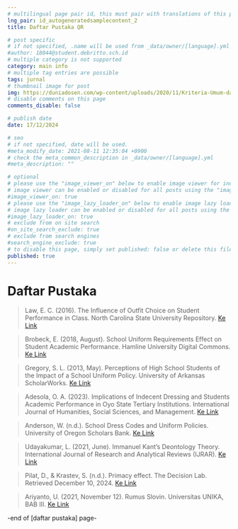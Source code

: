 ```yaml
---
# multilingual page pair id, this must pair with translations of this page. (This name must be unique)
lng_pair: id_autogeneratedsamplecontent_2
title: Daftar Pustaka QR

# post specific
# if not specified, .name will be used from _data/owner/[language].yml
#author: 18044@student.debritto.sch.id
# multiple category is not supported
category: main info
# multiple tag entries are possible
tags: jurnal
# thumbnail image for post
img: https://duniadosen.com/wp-content/uploads/2020/11/Kriteria-Umum-dari-Jurnal-Nasional-Terakreditasi.jpg
# disable comments on this page
comments_disable: false

# publish date
date: 17/12/2024

# seo
# if not specified, date will be used.
#meta_modify_date: 2021-08-11 12:35:04 +0900
# check the meta_common_description in _data/owner/[language].yml
#meta_description: ""

# optional
# please use the "image_viewer_on" below to enable image viewer for individual pages or posts (_posts/ or [language]/_posts folders).
# image viewer can be enabled or disabled for all posts using the "image_viewer_posts: true" setting in _data/conf/main.yml.
#image_viewer_on: true
# please use the "image_lazy_loader_on" below to enable image lazy loader for individual pages or posts (_posts/ or [language]/_posts folders).
# image lazy loader can be enabled or disabled for all posts using the "image_lazy_loader_posts: true" setting in _data/conf/main.yml.
#image_lazy_loader_on: true
# exclude from on site search
#on_site_search_exclude: true
# exclude from search engines
#search_engine_exclude: true
# to disable this page, simply set published: false or delete this file
published: true
---
```


# Daftar Pustaka

> Law, E. C. (2016). The Influence of Outfit Choice on Student Performance in Class. North Carolina State University Repository.
[Ke Link](https://repository.lib.ncsu.edu/server/api/core/bitstreams/cd659578-6921-47fb-9c62-2a1300f4e4c7/content)

> Brobeck, E. (2018, August). School Uniform Requirements Effect on Student Academic Performance. Hamline University Digital Commons.
[Ke Link](https://digitalcommons.hamline.edu/cgi/viewcontent.cgi?article=5432&context=hse_all )

> Gregory, S. L. (2013, May). Perceptions of High School Students of the Impact of a School Uniform Policy. University of Arkansas ScholarWorks.
[Ke Link](https://scholarworks.uark.edu/cgi/viewcontent.cgi?article=1591&context=etd)

> Adesola, O. A. (2023). Implications of Indecent Dressing and Students Academic Performance in Oyo State Tertiary Institutions. International Journal of Humanities, Social Sciences, and Management.
[Ke Link](https://ijhssm.org/issue_dcp/Implications%20of%20Indecent%20Dressing%20and%20Students%20Academic%20Performance%20in%20Oyo%20State%20Tertiary%20Institutions.pdf)

> Anderson, W. (n.d.). School Dress Codes and Uniform Policies. University of Oregon Scholars Bank.
[Ke Link](https://scholarsbank.uoregon.edu/xmlui/bitstream/handle/1794/3464/dress_code.pdf;sequence=1 )

> Udayakumar, L. (2021, June). Immanuel Kant’s Deontology Theory. International Journal of Research and Analytical Reviews (IJRAR).
[Ke Link](https://www.ijrar.org/papers/21B2505_252105.pdf)

> Pilat, D., & Krastev, S. (n.d.). Primacy effect. The Decision Lab. Retrieved December 10, 2024.
[Ke Link](https://thedecisionlab.com/biases/primacy-effect)

> Ariyanto, U. (2021, November 12). Rumus Slovin. Universitas UNIKA, BAB III.
[Ke Link](http://repository.stei.ac.id/6196/4/BAB%20III.pdf)

-end of [daftar pustaka] page-
